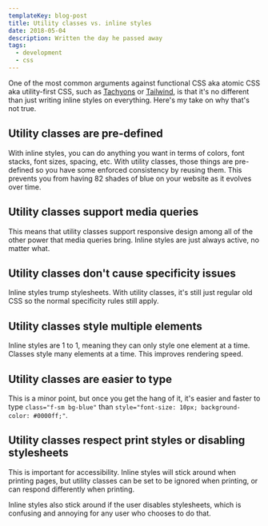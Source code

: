 ```yaml
---
templateKey: blog-post
title: Utility classes vs. inline styles
date: 2018-05-04
description: Written the day he passed away
tags:
  - development
  - css
---
```


One of the most common arguments against functional CSS aka atomic CSS aka utility-first CSS, such as [Tachyons](http://tachyons.io/) or [Tailwind](https://tailwindcss.com/), is that it's no different than just writing inline styles on everything. Here's my take on why that's not true.

## Utility classes are pre-defined 

With inline styles, you can do anything you want in terms of colors, font stacks, font sizes, spacing, etc. With utility classes, those things are pre-defined so you have some enforced consistency by reusing them. This prevents you from having 82 shades of blue on your website as it evolves over time.

## Utility classes support media queries

This means that utility classes support responsive design among all of the other power that media queries bring. Inline styles are just always active, no matter what.

## Utility classes don't cause specificity issues 

Inline styles trump stylesheets. With utility classes, it's still just regular old CSS so the normal specificity rules still apply. 

## Utility classes style multiple elements

Inline styles are 1 to 1, meaning they can only style one element at a time. Classes style many elements at a time. This improves rendering speed.

## Utility classes are easier to type

This is a minor point, but once you get the hang of it, it's easier and faster to type `class="f-sm bg-blue"` than `style="font-size: 10px; background-color: #0000ff;"`.

## Utility classes respect print styles or disabling stylesheets

This is important for accessibility. Inline styles will stick around when printing pages, but utility classes can be set to be ignored when printing, or can respond differently when printing. 

Inline styles also stick around if the user disables stylesheets, which is confusing and annoying for any user who chooses to do that.

